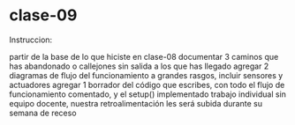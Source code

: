 # clase-09

Instruccion:

partir de la base de lo que hiciste en clase-08
documentar 3 caminos que has abandonado o callejones sin salida a los que has llegado
agregar 2 diagramas de flujo del funcionamiento a grandes rasgos, incluir sensores y actuadores
agregar 1 borrador del código que escribes, con todo el flujo de funcionamiento comentado, y el setup() implementado
trabajo individual sin equipo docente, nuestra retroalimentación les será subida durante su semana de receso
